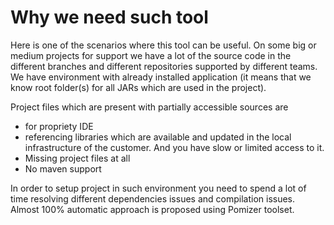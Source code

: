 # Why we need such tool #

Here is one of the scenarios where this tool can be useful. On some big or medium projects for support we have a lot of the source code in the different branches and different repositories supported by different teams. We have environment with already installed application (it means that we know root folder(s) for all JARs which are used in the project).

Project files which are present with partially accessible sources are


  * for propriety IDE
  * referencing libraries which are available and updated in the local infrastructure of the customer. And you have slow or limited access to it.
  * Missing project files at all
  * No maven support


In order to setup project in such environment you need to spend a lot of time resolving different dependencies issues and compilation issues. Almost 100% automatic approach is proposed using Pomizer toolset.